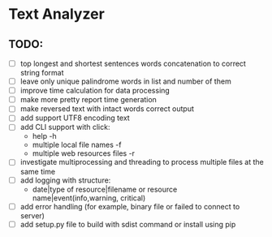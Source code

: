 # Text Analyzer

## TODO:

- [ ] top longest and shortest sentences words concatenation to correct string format
- [ ] leave only unique palindrome words in list and number of them
- [ ] improve time calculation for data processing
- [ ] make more pretty report time generation 
- [ ] make reversed text with intact words correct output
- [ ] add support UTF8 encoding text
- [ ] add CLI support with click:
  * help -h
  * multiple local file names -f
  * multiple web resources files -r
- [ ] investigate multiprocessing and threading to process multiple files at the same time
- [ ] add logging with structure:
  * date|type of resource|filename or resource name|event(info,warning, critical)
- [ ] add error handling (for example, binary file or failed to connect to server)
- [ ] add setup.py file to build with sdist command or install using pip